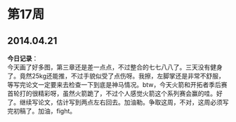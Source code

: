 第17周
======

## 2014.04.21

**今日记录**：  
今天画了好多图，第三章还是差一点点，不过整合的七七八八了。三天没有健身了。竟然25kg还能推，不过手貌似受了点伤呀。我擦，左脚掌还是非常不舒服，等写完论文一定要来去检查一下到底是神马情况。btw，今天火箭和开拓者季后赛首轮打的很精彩呀，虽然火箭跪了，不过个人感觉火箭这个系列赛会赢的哇。好了。继续写论文，估计写到两点左右回去。加油勒。争取这周，不对，这周必须写完初稿了。加油，fight。
